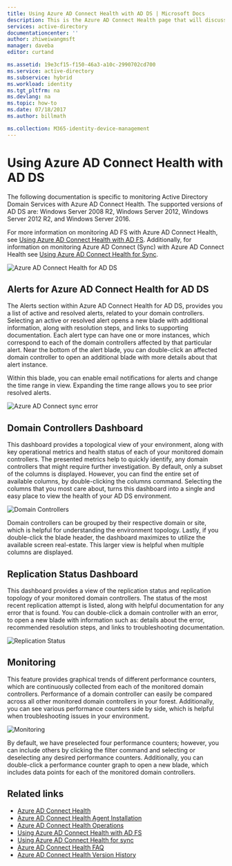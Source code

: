 ```yaml
---
title: Using Azure AD Connect Health with AD DS | Microsoft Docs
description: This is the Azure AD Connect Health page that will discuss how to monitor AD DS.
services: active-directory
documentationcenter: ''
author: zhiweiwangmsft
manager: daveba
editor: curtand

ms.assetid: 19e3cf15-f150-46a3-a10c-2990702cd700
ms.service: active-directory
ms.subservice: hybrid
ms.workload: identity
ms.tgt_pltfrm: na
ms.devlang: na
ms.topic: how-to
ms.date: 07/18/2017
ms.author: billmath

ms.collection: M365-identity-device-management
---
```

# Using Azure AD Connect Health with AD DS
The following documentation is specific to monitoring Active Directory Domain Services with Azure AD Connect Health. The supported versions of AD DS are: Windows Server 2008 R2, Windows Server 2012, Windows Server 2012 R2, and Windows Server 2016.

For more information on monitoring AD FS with Azure AD Connect Health, see [Using Azure AD Connect Health with AD FS](how-to-connect-health-adfs.md). Additionally, for information on monitoring Azure AD Connect (Sync) with Azure AD Connect Health see [Using Azure AD Connect Health for Sync](how-to-connect-health-sync.md).

![Azure AD Connect Health for AD DS](./media/how-to-connect-health-adds/domainservicesnapshot.PNG)

## Alerts for Azure AD Connect Health for AD DS
The Alerts section within Azure AD Connect Health for AD DS, provides you a list of active and resolved alerts, related to your domain controllers. Selecting an active or resolved alert opens a new blade with additional information, along with resolution steps, and links to supporting documentation. Each alert type can have one or more instances, which correspond to each of the domain controllers affected by that particular alert. Near the bottom of the alert blade, you can double-click an affected domain controller to open an additional blade with more details about that alert instance.

Within this blade, you can enable email notifications for alerts and change the time range in view. Expanding the time range allows you to see prior resolved alerts.

![Azure AD Connect sync error](./media/how-to-connect-health-adds/aadconnect-health-adds-alerts.png)

## Domain Controllers Dashboard
This dashboard provides a topological view of your environment, along with key operational metrics and health status of each of your monitored domain controllers. The presented metrics help to quickly identify, any domain controllers that might require further investigation. By default, only a subset of the columns is displayed. However, you can find the entire set of available columns, by double-clicking the columns command. Selecting the columns that you most care about, turns this dashboard into a single and easy place to view the health of your AD DS environment.

![Domain Controllers](./media/how-to-connect-health-adds/aadconnect-health-adds-domainsandsites-dashboard.png)

Domain controllers can be grouped by their respective domain or site, which is helpful for understanding the environment topology. Lastly, if you double-click the blade header, the dashboard maximizes to utilize the available screen real-estate. This larger view is helpful when multiple columns are displayed.

## Replication Status Dashboard
This dashboard provides a view of the replication status and replication topology of your monitored domain controllers. The status of the most recent replication attempt is listed, along with helpful documentation for any error that is found. You can double-click a domain controller with an error, to open a new blade with information such as: details about the error, recommended resolution steps, and links to troubleshooting documentation.

![Replication Status](./media/how-to-connect-health-adds/aadconnect-health-adds-replication.png)

## Monitoring
This feature provides graphical trends of different performance counters, which are continuously collected from each of the monitored domain controllers. Performance of a domain controller can easily be compared across all other monitored domain controllers in your forest. Additionally, you can see various performance counters side by side, which is helpful when troubleshooting issues in your environment.

![Monitoring](./media/how-to-connect-health-adds/aadconnect-health-adds-monitoring.png)

By default, we have preselected four performance counters; however, you can include others by clicking the filter command and selecting or deselecting any desired performance counters. Additionally, you can double-click a performance counter graph to open a new blade, which includes data points for each of the monitored domain controllers.

## Related links
* [Azure AD Connect Health](./whatis-azure-ad-connect.md)
* [Azure AD Connect Health Agent Installation](how-to-connect-health-agent-install.md)
* [Azure AD Connect Health Operations](how-to-connect-health-operations.md)
* [Using Azure AD Connect Health with AD FS](how-to-connect-health-adfs.md)
* [Using Azure AD Connect Health for sync](how-to-connect-health-sync.md)
* [Azure AD Connect Health FAQ](reference-connect-health-faq.md)
* [Azure AD Connect Health Version History](reference-connect-health-version-history.md)